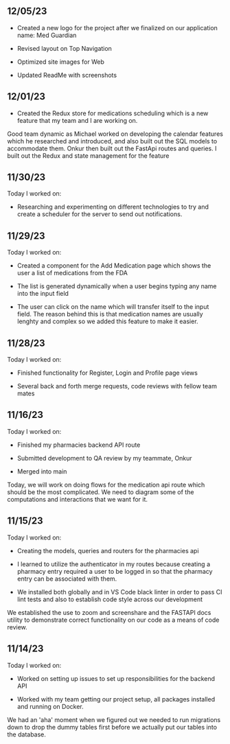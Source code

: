## 12/05/23

- Created a new logo for the project after we finalized on our application name: Med Guardian

- Revised layout on Top Navigation

- Optimized site images for Web

- Updated ReadMe with screenshots

## 12/01/23

- Created the Redux store for medications scheduling which is a new feature that my team and I are working on.

Good team dynamic as Michael worked on developing the calendar features which he researched and introduced, and also built out the SQL models to accommodate them. Onkur then built out the FastApi routes and queries. I built out the Redux and state management for the feature

## 11/30/23

Today I worked on:

- Researching and experimenting on different technologies to try and create a scheduler for the server to send out notifications.

## 11/29/23

Today I worked on:

- Created a component for the Add Medication page which shows the user a list of medications from the FDA

- The list is generated dynamically when a user begins typing any name into the input field

- The user can click on the name which will transfer itself to the input field.
  The reason behind this is that medication names are usually lenghty and complex so we added this feature to make it easier.

## 11/28/23

Today I worked on:

- Finished functionality for Register, Login and Profile page views

- Several back and forth merge requests, code reviews with fellow team mates

## 11/16/23

Today I worked on:

- Finished my pharmacies backend API route

- Submitted development to QA review by my teammate, Onkur

- Merged into main

Today, we will work on doing flows for the medication api route which should be the most complicated. We need to diagram some of the computations and interactions that we want for it.

## 11/15/23

Today I worked on:

- Creating the models, queries and routers for the pharmacies api

- I learned to utilize the authenticator in my routes because creating a pharmacy entry required a user to be logged in so that the pharmacy entry can be associated with them.

- We installed both globally and in VS Code black linter in order to pass CI lint tests and also to establish code style across our development

We established the use to zoom and screenshare and the FASTAPI docs utility to demonstrate correct functionality on our code as a means of code review.

## 11/14/23

Today I worked on:

- Worked on setting up issues to set up responsibilities for the backend API

- Worked with my team getting our project setup, all packages installed and running on Docker.

We had an 'aha' moment when we figured out we needed to run migrations down to drop the dummy tables first before we actually put our tables into the database.
